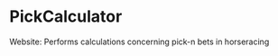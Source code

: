PickCalculator
==============

Website: Performs calculations concerning pick-n bets in horseracing
